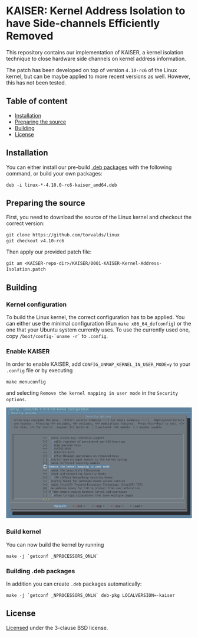 # KAISER: Kernel Address Isolation to have Side-channels Efficiently Removed

This repository contains our implementation of KAISER, a kernel isolation technique to close hardware side channels on kernel address information.

The patch has been developed on top of version ``4.10-rc6`` of the Linux kernel, but can be maybe applied to more recent versions as well.
However, this has not been tested.

## Table of content

- [Installation](#installation)
- [Preparing the source](#preparing-the-source)
- [Building](#building)
- [License](#license)

## Installation

You can either install our pre-build [.deb packages](../dist) with the following command, or build your own packages:

    deb -i linux-*-4.10.0-rc6-kaiser_amd64.deb

## Preparing the source

First, you need to download the source of the Linux kernel and checkout the correct version:

    git clone https://github.com/torvalds/linux
    git checkout v4.10-rc6

Then apply our provided patch file:

    git am <KAISER-repo-dir>/KAISER/0001-KAISER-Kernel-Address-Isolation.patch

## Building

### Kernel configuration

To build the Linux kernel, the correct configuration has to be applied.
You can either use the minimal configuration (Run ``make x86_64_defconfig``) or the one that your Ubuntu system currently uses.
To use the currently used one, copy `` /boot/config-`uname -r` `` to ``.config``.

### Enable KAISER

In order to enable KAISER, add `CONFIG_UNMAP_KERNEL_IN_USER_MODE=y` to your
``.config`` file or by executing

    make menuconfig

and selecting ``Remove the kernel mapping in user mode`` in the ``Security options``.

![menuconfig](_images/menuconfig.png)

### Build kernel

You can now build the kernel by running

    make -j `getconf _NPROCESSORS_ONLN`

### Building .deb packages

In addition you can create ``.deb`` packages automatically:

    make -j `getconf _NPROCESSORS_ONLN` deb-pkg LOCALVERSION=-kaiser

## License

[Licensed](../LICENSE) under the 3-clause BSD license.
